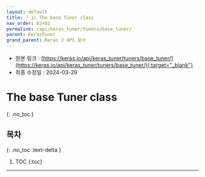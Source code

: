 ```yaml
---
layout: default
title: └ 1) The base Tuner class
nav_order: 02+01
permalink: /api/keras_tuner/tuners/base_tuner/
parent: KerasTuner
grand_parent: Keras 3 API 문서
---
```


* 원본 링크 : [https://keras.io/api/keras_tuner/tuners/base_tuner/](https://keras.io/api/keras_tuner/tuners/base_tuner/){:target="_blank"}
* 최종 수정일 : 2024-03-29

# The base Tuner class
{: .no_toc }

## 목차
{: .no_toc .text-delta }

1. TOC
{:toc}

---
